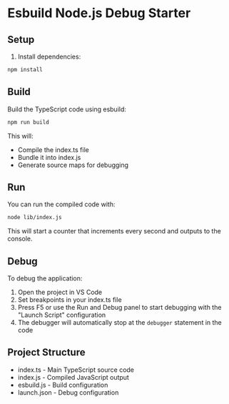 # Esbuild Node.js Debug Starter

## Setup

1. Install dependencies:

```sh
npm install
```

## Build

Build the TypeScript code using esbuild:

```sh
npm run build
```

This will:
- Compile the index.ts file
- Bundle it into index.js
- Generate source maps for debugging

## Run

You can run the compiled code with:

```sh
node lib/index.js
```

This will start a counter that increments every second and outputs to the console.

## Debug

To debug the application:

1. Open the project in VS Code
2. Set breakpoints in your index.ts file
3. Press F5 or use the Run and Debug panel to start debugging with the "Launch Script" configuration
4. The debugger will automatically stop at the `debugger` statement in the code

## Project Structure

- index.ts - Main TypeScript source code
- index.js - Compiled JavaScript output
- esbuild.js - Build configuration
- launch.json - Debug configuration